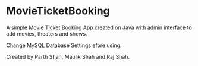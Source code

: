 # MovieTicketBooking
A simple Movie Ticket Booking App created on Java with admin interface to add movies, theaters and shows.

Change MySQL Database Settings efore using.

Created by Parth Shah, Maulik Shah and Raj Shah.
